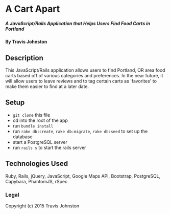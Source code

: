 # A Cart Apart

##### A JavaScript/Rails Application that Helps Users Find Food Carts in Portland

#### By Travis Johnston

## Description

This JavaScript/Rails application allows users to find Portland, OR area food carts based off of various categories and preferences. In the near future, it will allow users to leave reviews and to tag certain carts as 'favorites' to make them easier to find at a later date.

## Setup

- `git clone` this file
- cd into the root of the app
- run `bundle install`
- run `rake db:create`, `rake db:migrate`, `rake db:seed` to set up the database
- start a PostgreSQL server
- run `rails s` to start the rails server

## Technologies Used

Ruby, Rails, jQuery, JavaScript, Google Maps API, Bootstrap, PostgreSQL, Capybara, PhantomJS, rSpec

### Legal

Copyright (c) 2015 Travis Johnston
